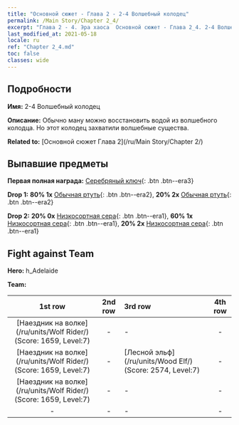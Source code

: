 ```yaml
---
title: "Основной сюжет - Глава 2 - 2-4 Волшебный колодец"
permalink: /Main Story/Chapter 2_4/
excerpt: "Глава 2 - 4. Эра хаоса  Основной сюжет - Глава 2_4. 2-4 Волшебный колодец"
last_modified_at: 2021-05-18
locale: ru
ref: "Chapter 2_4.md"
toc: false
classes: wide
---
```


## Подробности

 **Имя:** 2-4 Волшебный колодец

 **Описание:** Обычно ману можно восстановить водой из волшебного колодца. Но этот колодец захватили волшебные существа.

 **Related to:** [Основной сюжет Глава 2](/ru/Main Story/Chapter 2/)

## Выпавшие предметы

 **Первая полная награда:** [Серебряный ключ](/ItemsRU/con_693/){: .btn .btn--era3}

 **Drop 1:** **80% 1x** [Обычная ртуть](/ItemsRU/mat_8/){: .btn .btn--era2}, **20% 2x** [Обычная ртуть](/ItemsRU/mat_8/){: .btn .btn--era2}

 **Drop 2:** **20% 0x** [Низкосортная сера](/ItemsRU/mat_3/){: .btn .btn--era1}, **60% 1x** [Низкосортная сера](/ItemsRU/mat_3/){: .btn .btn--era1}, **20% 2x** [Низкосортная сера](/ItemsRU/mat_3/){: .btn .btn--era1}


## Fight against Team
 **Hero:** h_Adelaide

 **Team:**


  | 1st row | 2nd row | 3rd row | 4th row |
  |:----:|:----:|:----|:----:|
  | [Наездник на волке](/ru/units/Wolf Rider/) (Score: 1659, Level:7)  | - | - | - |
  | [Наездник на волке](/ru/units/Wolf Rider/) (Score: 1659, Level:7)  | - | [Лесной эльф](/ru/units/Wood Elf/) (Score: 2574, Level:7)  | - |
  | [Наездник на волке](/ru/units/Wolf Rider/) (Score: 1659, Level:7)  | - | - | - |
  | - | - | - | - |


